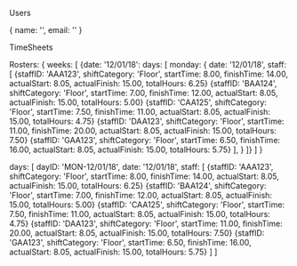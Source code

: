 Users

{ name: '', email: ''  }

TimeSheets

Rosters: {
  weeks: [
    {date: '12/01/18': days: [
      monday: {
        date: '12/01/18', staff: [
          {staffID: 'AAA123', shiftCategory: 'Floor', startTime: 8.00, finishTime: 14.00, actualStart: 8.05, actualFinish: 15.00, totalHours: 6.25}
          {staffID: 'BAA124', shiftCategory: 'Floor', startTime: 7.00, finishTime: 12.00, actualStart: 8.05, actualFinish: 15.00, totalHours: 5.00}
          {staffID: 'CAA125', shiftCategory: 'Floor', startTime: 7.50, finishTime: 11.00, actualStart: 8.05, actualFinish: 15.00, totalHours: 4.75}
          {staffID: 'DAA123', shiftCategory: 'Floor', startTime: 11.00, finishTime: 20.00, actualStart: 8.05, actualFinish: 15.00, totalHours: 7.50}
          {staffID: 'GAA123', shiftCategory: 'Floor', startTime: 6.50, finishTime: 16.00, actualStart: 8.05, actualFinish: 15.00, totalHours: 5.75}
        ],
      }
    ]}
  ]
}

days: [
  dayID: 'MON-12/01/18', date: '12/01/18', staff: [
    {staffID: 'AAA123', shiftCategory: 'Floor', startTime: 8.00, finishTime: 14.00, actualStart: 8.05, actualFinish: 15.00, totalHours: 6.25}
    {staffID: 'BAA124', shiftCategory: 'Floor', startTime: 7.00, finishTime: 12.00, actualStart: 8.05, actualFinish: 15.00, totalHours: 5.00}
    {staffID: 'CAA125', shiftCategory: 'Floor', startTime: 7.50, finishTime: 11.00, actualStart: 8.05, actualFinish: 15.00, totalHours: 4.75}
    {staffID: 'DAA123', shiftCategory: 'Floor', startTime: 11.00, finishTime: 20.00, actualStart: 8.05, actualFinish: 15.00, totalHours: 7.50}
    {staffID: 'GAA123', shiftCategory: 'Floor', startTime: 6.50, finishTime: 16.00, actualStart: 8.05, actualFinish: 15.00, totalHours: 5.75}
  ]
]